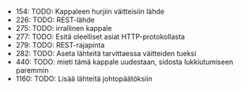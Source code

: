 - 154:  TODO: Kappaleen hurjiin väitteisiin lähde
- 226:  TODO: REST-lähde
- 275:  TODO: irrallinen kappale
- 277:  TODO: Esitä oleelliset asiat HTTP-protokollasta
- 279:  TODO: REST-rajapinta
- 282:  TODO: Aseta lähteitä tarvittaessa väitteiden tueksi
- 440:  TODO: mieti tämä kappale uudestaan, sidosta lukkiutumiseen paremmin
- 1160:  TODO: Lisää lähteitä johtopäätöksiin
